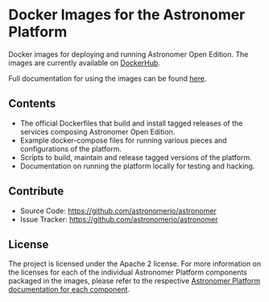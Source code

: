# Docker Images for the Astronomer Platform

Docker images for deploying and running Astronomer Open Edition.  The images are currently available on [DockerHub](https://hub.docker.com/u/astronomerinc/).

Full documentation for using the images can be found [here](https://astronomerio.github.io/astronomer/).

## Contents

- The official Dockerfiles that build and install tagged releases of the services composing Astronomer Open Edition.
- Example docker-compose files for running various pieces and configurations of the platform.
- Scripts to build, maintain and release tagged versions of the platform.
- Documentation on running the platform locally for testing and hacking.

## Contribute

- Source Code: <https://github.com/astronomerio/astronomer>
- Issue Tracker: <https://github.com/astronomerio/astronomer>

## License

The project is licensed under the Apache 2 license. For more information on the licenses for each of the individual Astronomer Platform components packaged in the images, please refer to the respective [Astronomer Platform documentation for each component](https://astronomerio.github.io/astronomer/).
